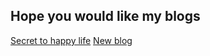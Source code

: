 ## Hope you would like my blogs

[Secret to happy life](https://prachiyadav31.github.io/blog/happiness/)
[New blog](https://prachiyadav31.github.io/blog/joy/)


